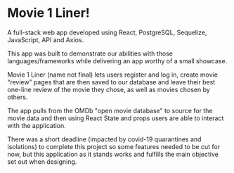 # Movie 1 Liner!


A full-stack web app developed using React, PostgreSQL, Sequelize, JavaScript, API and Axios.

This app was built to demonstrate our abilities with those languages/frameworks while delivering an app worthy of a small showcase.

Movie 1 Liner (name not final) lets users register and log in, create movie “review” pages that are then saved to our database and leave their best one-line review of the movie they chose, as well as movies chosen by others. 

The app pulls from the OMDb "open movie database" to source for the movie data and then using React State and props users are able to interact with the application.

There was a short deadline (impacted by covid-19 quarantines and isolations) to complete this project so some features needed to be cut for now, but this application as it stands works and fulfills the main objective set out when designing.



